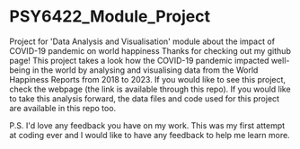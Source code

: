 # PSY6422_Module_Project
Project for 'Data Analysis and Visualisation' module about the impact of COVID-19 pandemic on world happiness
Thanks for checking out my github page! 
This project takes a look how the COVID-19 pandemic impacted well-being in the world by analysing and visualising data from the World Happiness Reports from 2018 to 2023.
If you would like to see this project, check the webpage (the link is available through this repo).
If you would like to take this analysis forward, the data files and code used for this project are available in this repo too.

P.S. I'd love any feedback you have on my work. This was my first attempt at coding ever and I would like to have any feedback to help me learn more.  
